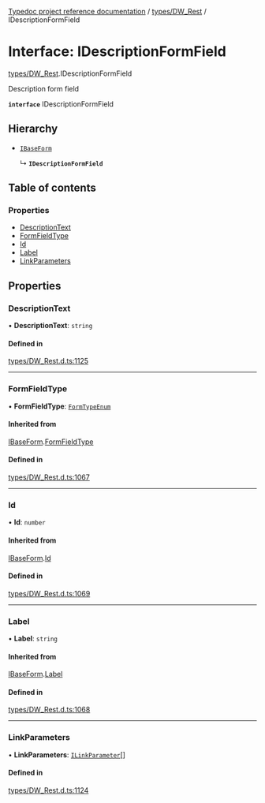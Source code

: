 [Typedoc project reference documentation](../README.md) / [types/DW_Rest](../modules/types_dw_rest.md) / IDescriptionFormField

# Interface: IDescriptionFormField

[types/DW_Rest](../modules/types_dw_rest.md).IDescriptionFormField

Description form field

**`interface`** IDescriptionFormField

## Hierarchy

- [`IBaseForm`](types_dw_rest.ibaseform.md)

  ↳ **`IDescriptionFormField`**

## Table of contents

### Properties

- [DescriptionText](types_dw_rest.idescriptionformfield.md#descriptiontext)
- [FormFieldType](types_dw_rest.idescriptionformfield.md#formfieldtype)
- [Id](types_dw_rest.idescriptionformfield.md#id)
- [Label](types_dw_rest.idescriptionformfield.md#label)
- [LinkParameters](types_dw_rest.idescriptionformfield.md#linkparameters)

## Properties

### DescriptionText

• **DescriptionText**: `string`

#### Defined in

[types/DW_Rest.d.ts:1125](https://github.com/DocuWare/REST-Sample-TS/blob/beb3ada/src/types/DW_Rest.d.ts#L1125)

___

### FormFieldType

• **FormFieldType**: [`FormTypeEnum`](../enums/types_dw_rest.formtypeenum.md)

#### Inherited from

[IBaseForm](types_dw_rest.ibaseform.md).[FormFieldType](types_dw_rest.ibaseform.md#formfieldtype)

#### Defined in

[types/DW_Rest.d.ts:1067](https://github.com/DocuWare/REST-Sample-TS/blob/beb3ada/src/types/DW_Rest.d.ts#L1067)

___

### Id

• **Id**: `number`

#### Inherited from

[IBaseForm](types_dw_rest.ibaseform.md).[Id](types_dw_rest.ibaseform.md#id)

#### Defined in

[types/DW_Rest.d.ts:1069](https://github.com/DocuWare/REST-Sample-TS/blob/beb3ada/src/types/DW_Rest.d.ts#L1069)

___

### Label

• **Label**: `string`

#### Inherited from

[IBaseForm](types_dw_rest.ibaseform.md).[Label](types_dw_rest.ibaseform.md#label)

#### Defined in

[types/DW_Rest.d.ts:1068](https://github.com/DocuWare/REST-Sample-TS/blob/beb3ada/src/types/DW_Rest.d.ts#L1068)

___

### LinkParameters

• **LinkParameters**: [`ILinkParameter`](types_dw_rest.ilinkparameter.md)[]

#### Defined in

[types/DW_Rest.d.ts:1124](https://github.com/DocuWare/REST-Sample-TS/blob/beb3ada/src/types/DW_Rest.d.ts#L1124)
